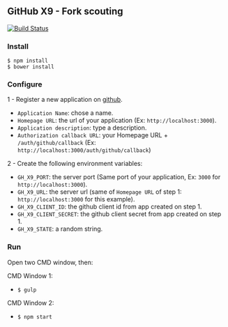## GitHub X9 - Fork scouting

[![Build Status](https://travis-ci.org/bernardobrezende/gh-x9.svg?branch=ci)](https://travis-ci.org/bernardobrezende/gh-x9)

### Install

`$ npm install`  
`$ bower install`

### Configure
1 - Register a new application on [github](https://github.com/settings/applications/new).
  * `Application Name`: chose a name.
  * `Homepage URL`: the url of your application (Ex: `http://localhost:3000`).
  * `Application description`: type a description.
  * `Authorization callback URL`: your Homepage URL + `/auth/github/callback` (Ex: `http://localhost:3000/auth/github/callback`)

2 - Create the following environment variables:
  * `GH_X9_PORT`: the server port (Same port of your application, Ex: `3000` for `http://localhost:3000`).
  * `GH_X9_URL`: the server url (same of `Homepage URL` of step 1: `http://localhost:3000` for this example).
  * `GH_X9_CLIENT_ID`: the github client id from app created on step 1.
  * `GH_X9_CLIENT_SECRET`: the github client secret from app created on step 1.
  * `GH_X9_STATE`: a random string.

### Run
Open two CMD window, then:

CMD Window 1:
* `$ gulp`

CMD Window 2:
* `$ npm start`  
